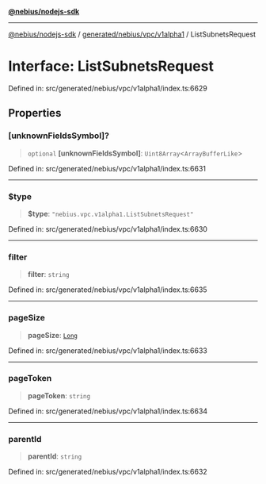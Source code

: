 [**@nebius/nodejs-sdk**](../../../../../README.md)

---

[@nebius/nodejs-sdk](../../../../../README.md) / [generated/nebius/vpc/v1alpha1](../README.md) / ListSubnetsRequest

# Interface: ListSubnetsRequest

Defined in: src/generated/nebius/vpc/v1alpha1/index.ts:6629

## Properties

### \[unknownFieldsSymbol\]?

> `optional` **\[unknownFieldsSymbol\]**: `Uint8Array`\<`ArrayBufferLike`\>

Defined in: src/generated/nebius/vpc/v1alpha1/index.ts:6631

---

### $type

> **$type**: `"nebius.vpc.v1alpha1.ListSubnetsRequest"`

Defined in: src/generated/nebius/vpc/v1alpha1/index.ts:6630

---

### filter

> **filter**: `string`

Defined in: src/generated/nebius/vpc/v1alpha1/index.ts:6635

---

### pageSize

> **pageSize**: [`Long`](../../../../../runtime/protos/core/classes/Long.md)

Defined in: src/generated/nebius/vpc/v1alpha1/index.ts:6633

---

### pageToken

> **pageToken**: `string`

Defined in: src/generated/nebius/vpc/v1alpha1/index.ts:6634

---

### parentId

> **parentId**: `string`

Defined in: src/generated/nebius/vpc/v1alpha1/index.ts:6632

